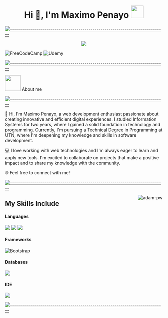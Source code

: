<h1 align="center">Hi 👋, I'm Maximo Penayo <img height="40" src="https://emoji.gg/assets/emoji/7333-parrotdance.gif"></h1>


[![-----------------------------------------------------------------------------](
https://raw.githubusercontent.com/andreasbm/readme/master/assets/lines/aqua.png)](https://github.com/BaseMax?tab=repositories)


<p align="center">
	<a href="https://github.com/Bouaskaoun">
		<img src="https://readme-typing-svg.herokuapp.com?lines=Full+Stack+Web+Developer;Always%20learning%20new%20things&center=true&width=380&height=45">
	</a>
</p>


  ![FreeCodeCamp](https://img.shields.io/badge/Freecodecamp-%23123.svg?&style=for-the-badge&logo=freecodecamp&logoColor=green)
  ![Udemy](https://img.shields.io/badge/Udemy-A435F0?style=for-the-badge&logo=Udemy&logoColor=white)


[![-----------------------------------------------------------------------------](
https://raw.githubusercontent.com/andreasbm/readme/master/assets/lines/aqua.png)](https://github.com/BaseMax?tab=repositories)

<picture><img src = "https://github.com/7oSkaaa/7oSkaaa/blob/main/Images/about_me.gif?raw=true" width = 50px></picture> About me

[![-----------------------------------------------------------------------------](
https://raw.githubusercontent.com/andreasbm/readme/master/assets/lines/aqua.png)](https://github.com/BaseMax?tab=repositories)

👋 Hi, I'm Maximo Penayo, a web development enthusiast passionate about creating innovative and efficient digital experiences. I studied Information Systems for two years, where I gained a solid foundation in technology and programming. Currently, I'm pursuing a Technical Degree in Programming at UTN, where I'm deepening my knowledge and skills in software development.

💻 I love working with web technologies and I'm always eager to learn and apply new tools. I'm excited to collaborate on projects that make a positive impact and to share my knowledge with the community.

🌐 Feel free to connect with me!

[![-----------------------------------------------------------------------------](
https://raw.githubusercontent.com/andreasbm/readme/master/assets/lines/aqua.png)](https://github.com/BaseMax?tab=repositories)

<p><img align="right" src="https://github.com/Adam-pw/Adam-pw/blob/main/animation_500_kxa883sd.gif" alt="adam-pw" /></p>


## My Skills Include

<h4> Languages </h4>
<span> 
  <img src="https://img.shields.io/badge/HTML5-E34F26?style=for-the-badge&logo=html5&logoColor=white">
  <img src="https://img.shields.io/badge/CSS3-1572B6?style=for-the-badge&logo=css3&logoColor=white">
  <img src="https://img.shields.io/badge/JavaScript-F7DF1E?style=for-the-badge&logo=javascript&logoColor=black">
</span>

<h4> Frameworks </h4>

  ![Bootstrap](https://img.shields.io/badge/bootstrap-%238511FA.svg?style=for-the-badge&logo=bootstrap&logoColor=white)


<h4> Databases </h4>
<span>
  <img src="https://img.shields.io/badge/MySQL-00000F?style=for-the-badge&logo=mysql&logoColor=white">
</span>

<h4> IDE </h4>
<span>
<img src="https://img.shields.io/badge/Visual_Studio_Code-0078D4?style=for-the-badge&logo=visual%20studio%20code&logoColor=white">

[![-----------------------------------------------------------------------------](
https://raw.githubusercontent.com/andreasbm/readme/master/assets/lines/aqua.png)](https://github.com/BaseMax?tab=repositories)

